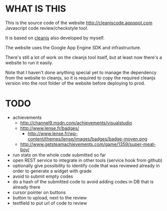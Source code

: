 WHAT IS THIS
============

This is the source code of the website http://cleanjscode.appspot.com
Javascript code review/checkstyle tool.

It is based on [cleanjs](https://github.com/captainbrosset/cleanjs) also developed by myself.

The website uses the Google App Engine SDK and infrastructure.

There's still a lot of work on the cleanjs tool itself, but at least now there's a website to run it easily.

Note that I haven't done anything special yet to manage the dependency from the website to cleanjs, so it is required to copy the required cleanjs version into the root folder of the website before deploying to prod.

TODO
====

- achievements
  - http://channel9.msdn.com/achievements/visualstudio
  - http://www.lense.fr/badges/
    - http://www.lense.fr/wp-content/themes/lense/images/badges/badge-moyen.png
  - http://www.getsteamachievements.com/game/1359/super-meat-boy/
- run stats on the whole code submitted so far
- open REST service to integrate in other tools (service hook from github)
- optionally give possibility to identify code that was reviewed already in order to generate a widget with grade
- avoid to submit empty codes
- do a hash of the submitted code to avoid adding codes in DB that is already there
- cursor pointer on buttons
- button to upload, next to the review
- textfield to put url of code to review